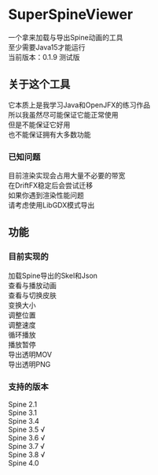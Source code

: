 # SuperSpineViewer
一个拿来加载与导出Spine动画的工具  
至少需要Java15才能运行  
当前版本：0.1.9 测试版  

## 关于这个工具
它本质上是我学习Java和OpenJFX的练习作品  
所以我虽然尽可能保证它能正常使用  
但是不能保证它好用  
也不能保证拥有大多数功能

### 已知问题
目前渲染实现会占用大量不必要的带宽  
在DriftFX稳定后会尝试迁移  
如果你遇到渲染性能问题  
请考虑使用LibGDX模式导出  

## 功能
### 目前实现的
加载Spine导出的Skel和Json  
查看与播放动画  
查看与切换皮肤  
变换大小  
调整位置  
调整速度  
循环播放  
播放暂停  
导出透明MOV  
导出透明PNG  

### 支持的版本
Spine 2.1  
Spine 3.1  
Spine 3.4  
Spine 3.5 √  
Spine 3.6 √  
Spine 3.7 √  
Spine 3.8 √    
Spine 4.0  
